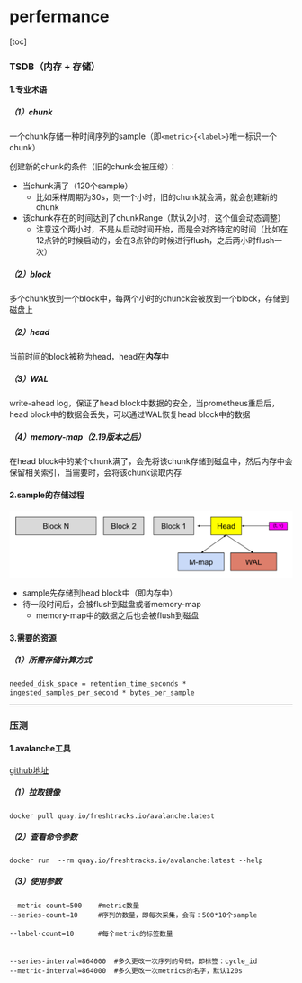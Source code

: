 # perfermance

[toc]

### TSDB（内存 + 存储）

#### 1.专业术语

##### （1）chunk
一个chunk存储一种时间序列的sample（即`<metric>{<label>}`唯一标识一个chunk）

创建新的chunk的条件（旧的chunk会被压缩）：
* 当chunk满了（120个sample）
  * 比如采样周期为30s，则一个小时，旧的chunk就会满，就会创建新的chunk
* 该chunk存在的时间达到了chunkRange（默认2小时，这个值会动态调整）
  * 注意这个两小时，不是从启动时间开始，而是会对齐特定的时间（比如在12点钟的时候启动的，会在3点钟的时候进行flush，之后两小时flush一次）

##### （2）block
多个chunk放到一个block中，每两个小时的chunck会被放到一个block，存储到磁盘上

##### （2）head
当前时间的block被称为head，head在**内存**中

##### （3）WAL
write-ahead log，保证了head block中数据的安全，当prometheus重启后，head block中的数据会丢失，可以通过WAL恢复head block中的数据

##### （4）memory-map（2.19版本之后）
在head block中的某个chunk满了，会先将该chunk存储到磁盘中，然后内存中会保留相关索引，当需要时，会将该chunk读取内存

#### 2.sample的存储过程
![](./imgs/performance_01.png)

* sample先存储到head block中（即内存中）
* 待一段时间后，会被flush到磁盘或者memory-map
  * memory-map中的数据之后也会被flush到磁盘

#### 3.需要的资源

##### （1）所需存储计算方式
```shell
needed_disk_space = retention_time_seconds * ingested_samples_per_second * bytes_per_sample
```

***

### 压测

#### 1.avalanche工具
[github地址](https://github.com/open-fresh/avalanche)

##### （1）拉取镜像
```shell
docker pull quay.io/freshtracks.io/avalanche:latest
```

##### （2）查看命令参数
```shell
docker run  --rm quay.io/freshtracks.io/avalanche:latest --help
```

##### （3）使用参数
```shell
--metric-count=500    #metric数量
--series-count=10     #序列的数量，即每次采集，会有：500*10个sample

--label-count=10      #每个metric的标签数量


--series-interval=864000  #多久更改一次序列的号码，即标签：cycle_id
--metric-interval=864000  #多久更改一次metrics的名字，默认120s
```
